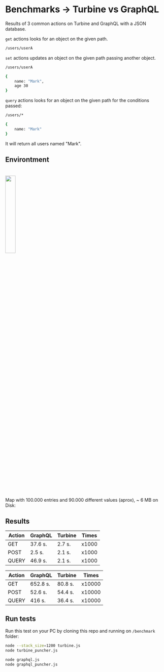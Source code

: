 # Benchmarks -> Turbine vs GraphQL

Results of 3 common actions on Turbine and GraphQL with a JSON database.

`get` actions looks for an object on the given path.
```bash
/users/userA
```

`set` actions updates an object on the given path passing another object.
```bash
/users/userA

{
    name: "Mark",
    age 30
}
```
`query` actions looks for an object on the given path for the conditions passed:
```bash
/users/*

{
    name: "Mark"
}
```
It will return all users named "Mark".

## Environtment
<img width="25%" vspace="20" src="https://github.com/rotorlab/server-node/raw/master/images/MacBookPro_.png">

Map with 100.000 entries and 90.000 different values (aprox), ~ 6 MB on Disk:

## Results

|Action  |GraphQL  |Turbine| Times |
|---|---|---|---|
| GET  | 37.6 s. | 2.7 s. | x1000
| POST  | 2.5 s. | 2.1 s. | x1000
| QUERY  | 46.9 s. | 2.1 s. | x1000

|Action  |GraphQL  |Turbine| Times |
|---|---|---|---|
| GET  | 652.8 s. | 80.8 s. | x10000
| POST  | 52.6 s. | 54.4 s. | x10000
| QUERY  | 416 s. | 36.4 s. | x10000

## Run tests
Run this test on your PC by cloning this repo and running on `/benchmark` folder:
```bash
node --stack_size=1200 turbine.js
node turbine_puncher.js
```
```bash
node graphql.js
node graphql_puncher.js
```